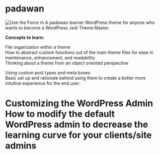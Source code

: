 padawan
=======
![Use the Force](https://github.com/integritystl/padawan/images/wpvader.jpg)
m
A padawan learner WordPress theme for anyone who wants to become a WordPress Jedi Theme Master.

<strong>Concepts to learn:</strong>

File organization within a theme <br/>
How to abstract custom functions out of the main theme files for ease in maintenance, enhancement, and readability <br/>
Thinking about a theme from an object oriented perspective

Using custom post types and meta boxes <br/>
Basic set up and rationale behind using them to create a better more intuitive experience for the end user.<br/>

Customizing the WordPress Admin <br/>
How to modify the default WordPress admin to decrease the learning curve for your clients/site admins
=======
